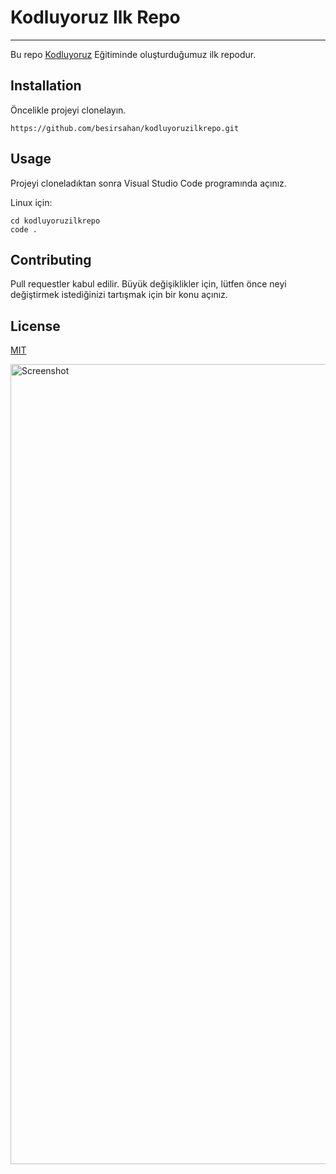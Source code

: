 

# **Kodluyoruz Ilk Repo**
---
Bu repo [Kodluyoruz](https://www.kodluyoruz.org/) Eğitiminde oluşturduğumuz ilk repodur.

## **Installation**

Öncelikle projeyi clonelayın.

```
https://github.com/besirsahan/kodluyoruzilkrepo.git
```
## **Usage**

Projeyi cloneladıktan sonra Visual Studio Code programında açınız.

 Linux için:
```
cd kodluyoruzilkrepo
code .
```
## **Contributing**

Pull requestler kabul edilir. Büyük değişiklikler için, lütfen önce neyi değiştirmek istediğinizi tartışmak için bir konu açınız.
## **License**

[MIT](https://choosealicense.com/licenses/mit/)

<img width="1280" alt="Screenshot" src="https://user-images.githubusercontent.com/103727161/166880708-204e94ea-fbf3-47f4-aa44-a257d9efb720.png">
